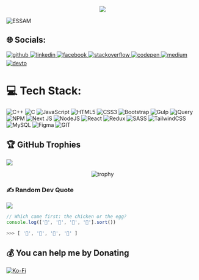 <div align='center'>

  ![](https://capsule-render.vercel.app/api?type=waving&height=200&text=Hello,%20I'm%20Essam!&fontAlign=40&fontAlignY=40&color=0:0F0FF0,100:d823a8&fontColor=ffffff)

</div>

<span align="left"> <img src="https://komarev.com/ghpvc/?username=ESSAMMOHAMED1&label=Profile%20views&color=0e75b6&style=flat" alt="ESSAM" /> </span>

## 🌐 Socials:

<a href="https://github.com/ESSAMMOHAMED1" target="_blank">
<img src=https://img.shields.io/badge/github-%2324292e.svg?&style=for-the-badge&logo=github&logoColor=white alt = "github" style="margin-bottom: 5px;"/>
</a>


<a href="https://www.linkedin.com/in/essam-mohamed-32a697239/" target="_blank">
<img src=https://img.shields.io/badge/linkedin-%231E77B5.svg?&style=for-the-badge&logo=linkedin&logoColor=white alt="linkedin" style="margin-bottom: 5px;" />
</a>

<a href="https://www.facebook.com/profile.php?id=100042764983159" target="_blank">
<img src=https://img.shields.io/badge/facebook-%232E87FB.svg?&style=for-the-badge&logo=facebook&logoColor=white alt="facebook" style="margin-bottom: 5px;" />
</a>

 <a href="https://stackoverflow.com/users/16700157/essam-mohamed" target="_blank">
<img src=https://img.shields.io/badge/stackoverflow-%23F28032.svg?&style=for-the-badge&logo=stackoverflow&logoColor=white alt="stackoverflow" style="margin-bottom: 5px;" />
</a>

<a href="https://codepen.io/Essam-Mohamed" target="_blank">
<img src=https://img.shields.io/badge/codepen-%23131417.svg?&style=for-the-badge&logo=codepen&logoColor=white alt="codepen" style="margin-bottom: 5px;" />
</a>
 
 <a href="https://medium.com/medium.com/@essamemoo2" target="_blank">
<img src=https://img.shields.io/badge/medium-%23292929.svg?&style=for-the-badge&logo=medium&logoColor=white alt="medium" style="margin-bottom: 5px;" />
</a>

<a href="https://dev.to/essammohamed1" target="_blank">
<img src=https://img.shields.io/badge/dev.to-%2308090A.svg?&style=for-the-badge&logo=dev.to&logoColor=white alt="devto" style="margin-bottom: 5px;" />
</a>

# 💻 Tech Stack:

![C++](https://img.shields.io/badge/c++-%2300599C.svg?style=for-the-badge&logo=c%2B%2B&logoColor=white) ![C](https://img.shields.io/badge/c-%2300599C.svg?style=for-the-badge&logo=c&logoColor=white) ![JavaScript](https://img.shields.io/badge/javascript-%23323330.svg?style=for-the-badge&logo=javascript&logoColor=%23F7DF1E) ![HTML5](https://img.shields.io/badge/html5-%23E34F26.svg?style=for-the-badge&logo=html5&logoColor=white) ![CSS3](https://img.shields.io/badge/css3-%231572B6.svg?style=for-the-badge&logo=css3&logoColor=white) ![Bootstrap](https://img.shields.io/badge/bootstrap-%238511FA.svg?style=for-the-badge&logo=bootstrap&logoColor=white) ![Gulp](https://img.shields.io/badge/GULP-%23CF4647.svg?style=for-the-badge&logo=gulp&logoColor=white) ![jQuery](https://img.shields.io/badge/jquery-%230769AD.svg?style=for-the-badge&logo=jquery&logoColor=white) ![NPM](https://img.shields.io/badge/NPM-%23CB3837.svg?style=for-the-badge&logo=npm&logoColor=white) ![Next JS](https://img.shields.io/badge/Next-black?style=for-the-badge&logo=next.js&logoColor=white) ![NodeJS](https://img.shields.io/badge/node.js-6DA55F?style=for-the-badge&logo=node.js&logoColor=white) ![React](https://img.shields.io/badge/react-%2320232a.svg?style=for-the-badge&logo=react&logoColor=%2361DAFB) ![Redux](https://img.shields.io/badge/redux-%23593d88.svg?style=for-the-badge&logo=redux&logoColor=white) ![SASS](https://img.shields.io/badge/SASS-hotpink.svg?style=for-the-badge&logo=SASS&logoColor=white) ![TailwindCSS](https://img.shields.io/badge/tailwindcss-%2338B2AC.svg?style=for-the-badge&logo=tailwind-css&logoColor=white) ![MySQL](https://img.shields.io/badge/mysql-%2300000f.svg?style=for-the-badge&logo=mysql&logoColor=white) ![Figma](https://img.shields.io/badge/figma-%23F24E1E.svg?style=for-the-badge&logo=figma&logoColor=white) ![GIT](https://img.shields.io/badge/Git-fc6d26?style=for-the-badge&logo=git&logoColor=white)


## 🏆 GitHub Trophies
![](https://github-trophies.vercel.app/?username=ESSAMMOHAMED1&theme=onedark&title=MultiLanguage,Commits,Repositories,PullRequest,Experience"alt="Trophy")
 <p align="center">
  <img alt="trophy" src="https://github-profile-trophy.vercel.app/?username=ESSAMMOHAMED1&theme=onedark&title=MultiLanguage,Commits,Repositories,PullRequest,Experience" alt="Trophy" />
</p>

### ✍️ Random Dev Quote
![](https://quotes-github-readme.vercel.app/api?type=horizontal&theme=dark)

```javascript
// Which came first: the chicken or the egg?
console.log(['🥚', '🐣', '🐥', '🐔'].sort())

>>> [ '🐔', '🐣', '🐥', '🥚' ]
```

  ## 💰 You can help me by Donating
  [![Ko-Fi](https://img.shields.io/badge/Ko--fi-F16061?style=for-the-badge&logo=ko-fi&logoColor=white)](https://ko-fi.com/essam_mohamed) 

  
